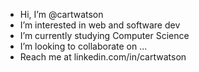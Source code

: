 - Hi, I’m @cartwatson
- I’m interested in web and software dev
- I’m currently studying Computer Science 
- I’m looking to collaborate on ...
- Reach me at linkedin.com/in/cartwatson

<!---
cartwatson/cartwatson is a ✨ special ✨ repository because its `README.md` (this file) appears on your GitHub profile.
You can click the Preview link to take a look at your changes.
--->
